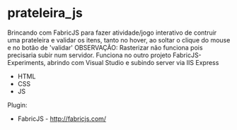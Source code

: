 # prateleira_js
Brincando com FabricJS para fazer atividade/jogo interativo de contruir uma prateleira e validar os itens, tanto no hover, ao soltar o clique do mouse e no botão de 'validar'
OBSERVAÇÃO: Rasterizar não funciona pois precisaria subir num servidor.
Funciona no outro projeto FabricJS-Experiments, abrindo com Visual Studio e subindo server via IIS Express

* HTML
* CSS
* JS

Plugin:
* FabricJS - http://fabricjs.com/
